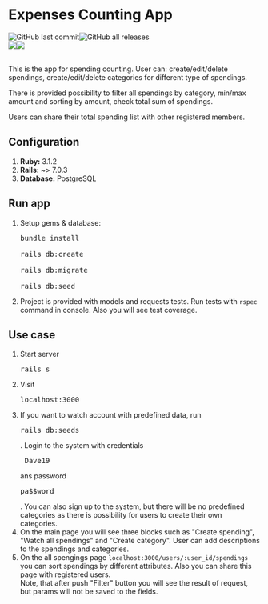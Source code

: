 # Expenses Counting App
<div style="display: flex;">
<img alt="GitHub last commit" src="https://img.shields.io/github/last-commit/kseniia-myronenko/expenses_app">
<img alt="GitHub all releases" src="https://img.shields.io/github/downloads/kseniia-myronenko/expenses_app/total">
</div>
<div style="display: flex;">
<img src="https://img.shields.io/badge/Ruby_on_Rails-CC0000?style=for-the-badge&logo=ruby-on-rails&logoColor=white" />
<img src="https://img.shields.io/badge/PostgreSQL-316192?style=for-the-badge&logo=postgresql&logoColor=white" />
</div><br>
<p>This is the app for spending counting. User can: create/edit/delete spendings, create/edit/delete categories for different type of spendings.</p>
<p>There is provided possibility to filter all spendings by category, min/max amount and sorting by amount, check total sum of spendings.</p>
<p>Users can share their total spending list with other registered members.</p>

<h2>Configuration</h2>

<ol>
<li><b>Ruby:</b> 3.1.2</li>
<li><b>Rails:</b> ~> 7.0.3</li>
<li><b>Database:</b> PostgreSQL</li>
</ol>

<h2>Run app</h2>
<ol>
<li>Setup gems & database:</li>
<pre>
bundle install<br>
rails db:create<br>
rails db:migrate<br>
rails db:seed
</pre>
<li>Project is provided with models and requests tests. Run tests with <code>rspec</code> command in console. Also you will see test coverage.</li>
</ol>
<h2>Use case</h2>
<ol>
<li>Start server<pre>rails s</pre></li>
<li>Visit <pre>localhost:3000</pre></li>
<li>If you want to watch account with predefined data, run <pre>rails db:seeds</pre>. Login to the system with credentials <pre> Dave19</pre> ans password <pre>pa$$word</pre>. You can also sign up to the system, but there will be no predefined categories as there is possibility for users to create their own categories.</li>
<li>On the main page you will see three blocks such as "Create spending", "Watch all spendings" and "Create category". User can add descriptions to the spendings and categories.</li>
<li>On the all spengings page <code>localhost:3000/users/:user_id/spendings</code> you can sort spendings by different attributes. Also you can share this page with registered users.<br>
Note, that after push "Filter" button you will see the result of request, but params will not be saved to the fields.</li>
</ol>
